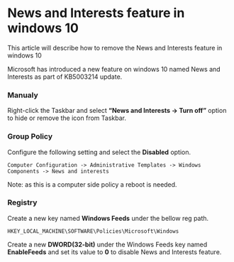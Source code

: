 # News and Interests feature in windows 10
This article will describe how to remove the News and Interests feature in windows 10

Microsoft has introduced a new feature on windows 10 named News and Interests as part of KB5003214 update.

### Manualy

Right-click the Taskbar and select **“News and Interests -> Turn off”** option to hide or remove the icon from Taskbar.


### Group Policy

Configure the following setting and select the **Disabled** option.

    Computer Configuration -> Administrative Templates -> Windows Components -> News and interests

Note: as this is a computer side policy a reboot is needed.


### Registry 

Create a new key named **Windows Feeds** under the bellow reg path.  

    HKEY_LOCAL_MACHINE\SOFTWARE\Policies\Microsoft\Windows
    
Create a new **DWORD(32-bit)** under the Windows Feeds key named **EnableFeeds** and set its value to **0** to disable News and Interests feature.   
